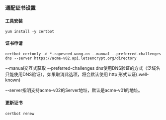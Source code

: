 ### 通配证书设置

#### 工具安装

```
yum install -y certbot
```



#### 证书申请

```
certbot certonly -d *.rapeseed-wang.cn --manual --preferred-challenges dns --server https://acme-v02.api.letsencrypt.org/directory
```

--manual交互式获取
--preferred-challenges dns使用DNS验证的方式（泛域名只能使用DNS验证），如果取消此选项，将会默认使用 http 形式认证(.well-known)

--server指明支持acme-v02的Server地址，默认是acme-v01的地址。



#### 更新证书

```
certbot renew
```

